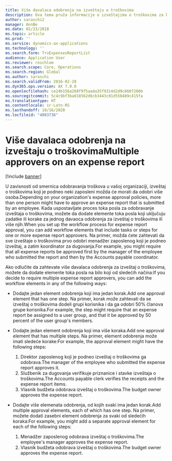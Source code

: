 ```yaml
---
title: Više davalaca odobrenja na izveštaju o troškovima
description: Ova tema pruža informacije o izveštajima o troškovima za koje je potrebno odobrenje više osoba.
author: saraschi2
manager: AnnBe
ms.date: 02/23/2018
ms.topic: article
ms.prod: ''
ms.service: dynamics-ax-applications
ms.technology: ''
ms.search.form: TrvExpensesReportList
audience: Application User
ms.reviewer: roschlom
ms.search.scope: Core, Operations
ms.search.region: Global
ms.author: saraschi
ms.search.validFrom: 2016-02-28
ms.dyn365.ops.version: AX 7.0.0
ms.openlocfilehash: ce24b156a268f9f5aada35f9314d2d9c6607200b
ms.sourcegitcommit: 5c4c9bf3ba018562d6cb3443c01d550489c415fa
ms.translationtype: HT
ms.contentlocale: sr-Latn-RS
ms.lasthandoff: 10/16/2020
ms.locfileid: "4083736"
---
```

# <a name="multiple-approvers-on-an-expense-report"></a><span data-ttu-id="c67fb-103">Više davalaca odobrenja na izveštaju o troškovima</span><span class="sxs-lookup"><span data-stu-id="c67fb-103">Multiple approvers on an expense report</span></span>

[!include [banner](../includes/banner.md)]

<span data-ttu-id="c67fb-104">U zavisnosti od smernica odobravanja troškova u vašoj organizaciji, izveštaj o troškovima koji je podneo neki zaposleni možda će morati da odobri više osoba.</span><span class="sxs-lookup"><span data-stu-id="c67fb-104">Depending on your organization's expense approval policies, more than one person might have to approve an expense report that is submitted by an employee.</span></span> <span data-ttu-id="c67fb-105">Kada uspostavljate proces toka posla za odobravanje izveštaja o troškovima, možete da dodate elemente toka posla koji uključuju zadatke ili korake za jednog davaoca odobrenja za izveštaj o troškovima ili više njih.</span><span class="sxs-lookup"><span data-stu-id="c67fb-105">When you set up the workflow process for expense report approval, you can add workflow elements that include tasks or steps for one or more expense report approvers.</span></span> <span data-ttu-id="c67fb-106">Na primer, možda ćete zahtevati da sve izveštaje o troškovima prvo odobri menadžer zaposlenog koji je podneo izveštaj, a zatim koordinator za dugovanja.</span><span class="sxs-lookup"><span data-stu-id="c67fb-106">For example, you might require that all expense reports be approved first by the manager of the employee who submitted the report and then by the Accounts payable coordinator.</span></span>

<span data-ttu-id="c67fb-107">Ako odlučite da zahtevate više davalaca odobrenja za izveštaj o troškovima, možete da dodate elemente toka posla na bilo koji od sledećih načina:</span><span class="sxs-lookup"><span data-stu-id="c67fb-107">If you decide to require multiple expense report approvers, you can add the workflow elements in any of the following ways:</span></span>

- <span data-ttu-id="c67fb-108">Dodajte jedan element odobrenja koji ima jedan korak.</span><span class="sxs-lookup"><span data-stu-id="c67fb-108">Add one approval element that has one step.</span></span> <span data-ttu-id="c67fb-109">Na primer, korak može zahtevati da se izveštaj o troškovima dodeli grupi korisnika i da ga odobri 50% članova grupe korisnika.</span><span class="sxs-lookup"><span data-stu-id="c67fb-109">For example, the step might require that an expense report be assigned to a user group, and that it be approved by 50 percent of the user group's members.</span></span>
- <span data-ttu-id="c67fb-110">Dodajte jedan element odobrenja koji ima više koraka.</span><span class="sxs-lookup"><span data-stu-id="c67fb-110">Add one approval element that has multiple steps.</span></span> <span data-ttu-id="c67fb-111">Na primer, element odobrenja može imati sledeće korake:</span><span class="sxs-lookup"><span data-stu-id="c67fb-111">For example, the approval element might have the following steps:</span></span>

    1. <span data-ttu-id="c67fb-112">Direktor zaposlenog koji je podneo izveštaj o troškovima ga odobrava.</span><span class="sxs-lookup"><span data-stu-id="c67fb-112">The manager of the employee who submitted the expense report approves it.</span></span>
    2. <span data-ttu-id="c67fb-113">Službenik za dugovanja verifikuje priznanice i stavke izveštaja o troškovima.</span><span class="sxs-lookup"><span data-stu-id="c67fb-113">The Accounts payable clerk verifies the receipts and the expense report items.</span></span>
    3. <span data-ttu-id="c67fb-114">Vlasnik budžeta odobrava izveštaj o troškovima.</span><span class="sxs-lookup"><span data-stu-id="c67fb-114">The budget owner approves the expense report.</span></span>

- <span data-ttu-id="c67fb-115">Dodajte više elemenata odobrenja, od kojih svaki ima jedan korak.</span><span class="sxs-lookup"><span data-stu-id="c67fb-115">Add multiple approval elements, each of which has one step.</span></span> <span data-ttu-id="c67fb-116">Na primer, možete dodati zasebni element odobrenja za svaki od sledećih koraka:</span><span class="sxs-lookup"><span data-stu-id="c67fb-116">For example, you might add a separate approval element for each of the following steps:</span></span>

    1. <span data-ttu-id="c67fb-117">Menadžer zaposlenog odobrava izveštaj o troškovima.</span><span class="sxs-lookup"><span data-stu-id="c67fb-117">The employee's manager approves the expense report.</span></span>
    2. <span data-ttu-id="c67fb-118">Vlasnik budžeta odobrava izveštaj o troškovima.</span><span class="sxs-lookup"><span data-stu-id="c67fb-118">The budget owner approves the expense report.</span></span>
